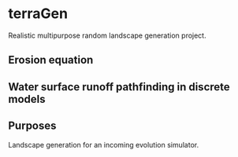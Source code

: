 # terraGen
Realistic multipurpose random landscape generation project.

## Erosion equation

## Water surface runoff pathfinding in discrete models

## Purposes
Landscape generation for an incoming evolution simulator.

